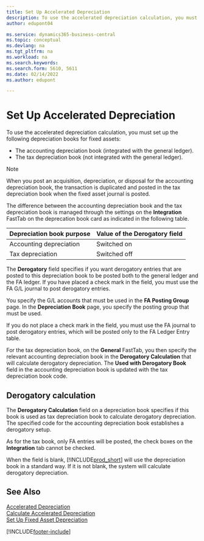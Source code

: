 ```yaml
---
title: Set Up Accelerated Depreciation
description: To use the accelerated depreciation calculation, you must set up depreciation books for fixed assets.
author: edupont04

ms.service: dynamics365-business-central
ms.topic: conceptual
ms.devlang: na
ms.tgt_pltfrm: na
ms.workload: na
ms.search.keywords:
ms.search.form: 5610, 5611
ms.date: 02/14/2022
ms.author: edupont

---
```

# Set Up Accelerated Depreciation

To use the accelerated depreciation calculation, you must set up the following depreciation books for fixed assets:  

- The accounting depreciation book (integrated with the general ledger).  
- The tax depreciation book (not integrated with the general ledger).  

> [!NOTE]  
> When you post an acquisition, depreciation, or disposal for the accounting depreciation book, the transaction is duplicated and posted in the tax depreciation book when the fixed asset journal is posted.  

The difference between the accounting depreciation book and the tax depreciation book is managed through the settings on the **Integration** FastTab on the deprecation book card as indicated in the following table.  

|Depreciation book purpose  |Value of the Derogatory field  |
|---------|---------|
|Accounting depreciation  | Switched on       |
|Tax depreciation     | Switched off |

The **Derogatory** field specifies if you want derogatory entries that are posted to this depreciation book to be posted both to the general ledger and the FA ledger. If you have placed a check mark in the field, you must use the FA G/L journal to post derogatory entries.

You specify the G/L accounts that must be used in the **FA Posting Group** page. In the **Depreciation Book** page, you specify the posting group that must be used.

If you do not place a check mark in the field, you must use the FA journal to post derogatory entries, which will be posted only to the FA Ledger Entry table.

For the tax depreciation book, on the **General** FastTab, you then specify the relevant accounting depreciation book in the **Derogatory Calculation** that will calculate derogatory depreciation. The **Used with Derogatory Book** field in the accounting depreciation book is updated with the tax depreciation book code.  

## Derogatory calculation

The **Derogatory Calculation** field on a depreciation book specifies if this book is used as tax depreciation book to calculate derogatory depreciation. The specified code for the accounting depreciation book establishes a derogatory setup.

As for the tax book, only FA entries will be posted, the check boxes on the **Integration** tab cannot be checked.

When the field is blank, [!INCLUDE[prod_short](../../includes/prod_short.md)] will use the depreciation book in a standard way. If it is not blank, the system will calculate derogatory depreciation.

## See Also

[Accelerated Depreciation](accelerated-depreciation.md)  
[Calculate Accelerated Depreciation](how-to-calculate-accelerated-depreciation.md)  
[Set Up Fixed Asset Depreciation](../../fa-how-setup-depreciation.md)  


[!INCLUDE[footer-include](../../includes/footer-banner.md)]